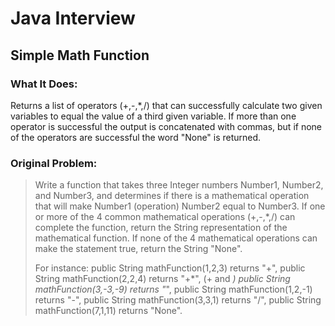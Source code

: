 # Java Interview
## Simple Math Function
### What It Does:
Returns a list of operators (+,-,*,/) that can successfully calculate two given variables to equal the value of a third given variable. If more than one operator is successful the output is concatenated with commas, but if none of the operators are successful the word "None" is returned.

### Original Problem:
> Write a function that takes three Integer numbers Number1, Number2, and Number3, and
determines if there is a mathematical operation that will make Number1 (operation) Number2
equal to Number3. If one or more of the 4 common mathematical operations (+,-,*,/) can
complete the function, return the String representation of the mathematical function. If none of
the 4 mathematical operations can make the statement true, return the String "None".
>
> For instance:
public String mathFunction(1,2,3) returns "+",
public String mathFunction(2,2,4) returns "+*", (+ and *)
public String mathFunction(3,-3,-9) returns "*",
public String mathFunction(1,2,-1) returns "-",
public String mathFunction(3,3,1) returns "/",
public String mathFunction(7,1,11) returns "None".
